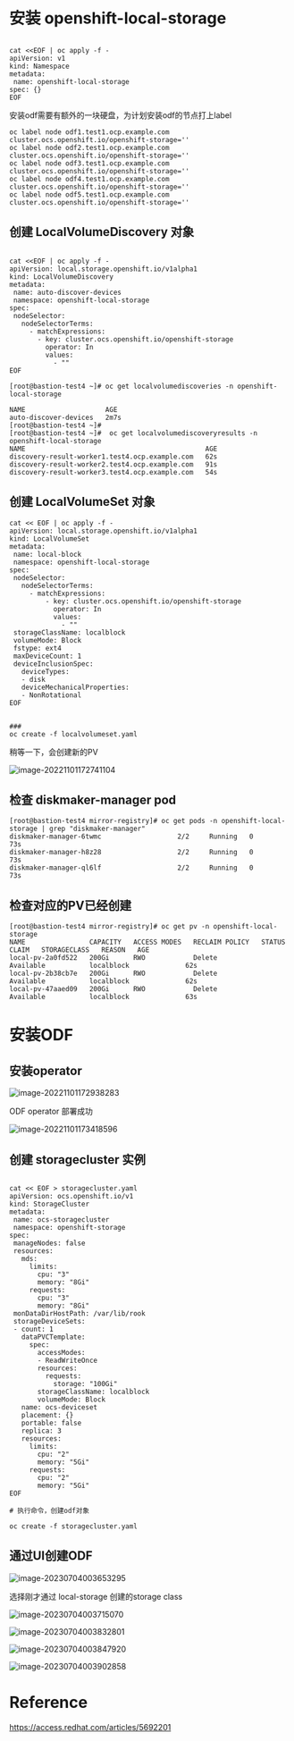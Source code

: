 # 安装 openshift-local-storage



```

cat <<EOF | oc apply -f -
apiVersion: v1
kind: Namespace
metadata:
 name: openshift-local-storage
spec: {}
EOF
```





安装odf需要有额外的一块硬盘，为计划安装odf的节点打上label

```
oc label node odf1.test1.ocp.example.com cluster.ocs.openshift.io/openshift-storage=''
oc label node odf2.test1.ocp.example.com cluster.ocs.openshift.io/openshift-storage=''
oc label node odf3.test1.ocp.example.com cluster.ocs.openshift.io/openshift-storage=''
oc label node odf4.test1.ocp.example.com cluster.ocs.openshift.io/openshift-storage=''
oc label node odf5.test1.ocp.example.com cluster.ocs.openshift.io/openshift-storage=''
```





## 创建 LocalVolumeDiscovery 对象



```

cat <<EOF | oc apply -f -
apiVersion: local.storage.openshift.io/v1alpha1
kind: LocalVolumeDiscovery
metadata:
 name: auto-discover-devices
 namespace: openshift-local-storage
spec:
 nodeSelector:
   nodeSelectorTerms:
     - matchExpressions:
       - key: cluster.ocs.openshift.io/openshift-storage
         operator: In
         values:
           - ""
EOF
```



```
[root@bastion-test4 ~]# oc get localvolumediscoveries -n openshift-local-storage

NAME                    AGE
auto-discover-devices   2m7s
[root@bastion-test4 ~]#
[root@bastion-test4 ~]#  oc get localvolumediscoveryresults -n openshift-local-storage
NAME                                             AGE
discovery-result-worker1.test4.ocp.example.com   62s
discovery-result-worker2.test4.ocp.example.com   91s
discovery-result-worker3.test4.ocp.example.com   54s
```







## 创建 LocalVolumeSet 对象

```
cat << EOF | oc apply -f -
apiVersion: local.storage.openshift.io/v1alpha1
kind: LocalVolumeSet
metadata:
 name: local-block
 namespace: openshift-local-storage
spec:
 nodeSelector:
   nodeSelectorTerms:
     - matchExpressions:
         - key: cluster.ocs.openshift.io/openshift-storage
           operator: In
           values:
             - ""
 storageClassName: localblock
 volumeMode: Block
 fstype: ext4
 maxDeviceCount: 1
 deviceInclusionSpec:
   deviceTypes:
   - disk
   deviceMechanicalProperties:
   - NonRotational
EOF


### 
oc create -f localvolumeset.yaml
```

稍等一下，会创建新的PV 

![image-20221101172741104](./odf-install.assets/image-20221101172741104.png)



## 检查 diskmaker-manager pod

```
[root@bastion-test4 mirror-registry]# oc get pods -n openshift-local-storage | grep "diskmaker-manager"
diskmaker-manager-6twmc                   2/2     Running   0          73s
diskmaker-manager-h8z28                   2/2     Running   0          73s
diskmaker-manager-ql6lf                   2/2     Running   0          73s
```



## 检查对应的PV已经创建

```
[root@bastion-test4 mirror-registry]# oc get pv -n openshift-local-storage
NAME                CAPACITY   ACCESS MODES   RECLAIM POLICY   STATUS      CLAIM   STORAGECLASS   REASON   AGE
local-pv-2a0fd522   200Gi      RWO            Delete           Available           localblock              62s
local-pv-2b38cb7e   200Gi      RWO            Delete           Available           localblock              62s
local-pv-47aaed09   200Gi      RWO            Delete           Available           localblock              63s
```





#  安装ODF



## 安装operator



![image-20221101172938283](./odf-install.assets/image-20221101172938283.png)

ODF operator 部署成功

![image-20221101173418596](./odf-install.assets/image-20221101173418596.png)



##  创建 storagecluster 实例



```

cat << EOF > storagecluster.yaml
apiVersion: ocs.openshift.io/v1
kind: StorageCluster
metadata:
 name: ocs-storagecluster
 namespace: openshift-storage
spec:
 manageNodes: false
 resources:
   mds:
     limits:
       cpu: "3"
       memory: "8Gi"
     requests:
       cpu: "3"
       memory: "8Gi"
 monDataDirHostPath: /var/lib/rook
 storageDeviceSets:
 - count: 1  
   dataPVCTemplate:
     spec:
       accessModes:
       - ReadWriteOnce
       resources:
         requests:
           storage: "100Gi"  
       storageClassName: localblock
       volumeMode: Block
   name: ocs-deviceset
   placement: {}
   portable: false
   replica: 3
   resources:
     limits:
       cpu: "2"
       memory: "5Gi"
     requests:
       cpu: "2"
       memory: "5Gi"
EOF

# 执行命令，创建odf对象

oc create -f storagecluster.yaml

```



## 通过UI创建ODF



![image-20230704003653295](./odf-install.assets/image-20230704003653295.png)



选择刚才通过 local-storage 创建的storage class 

![image-20230704003715070](./odf-install.assets/image-20230704003715070.png)



![image-20230704003832801](./odf-install.assets/image-20230704003832801.png)





![image-20230704003847920](./odf-install.assets/image-20230704003847920.png)



![image-20230704003902858](./odf-install.assets/image-20230704003902858.png)









# Reference



https://access.redhat.com/articles/5692201



